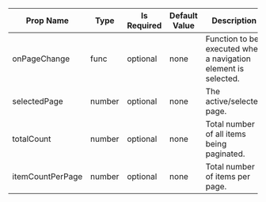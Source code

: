 <table><thead><tr><th>Prop Name</th><th>Type</th><th>Is Required</th><th>Default Value</th><th>Description</th></tr></thead><tbody><tr><td>onPageChange</td><td>func</td><td>optional</td><td>none</td><td>Function to be executed when a navigation element is selected.</td></tr><tr><td>selectedPage</td><td>number</td><td>optional</td><td>none</td><td>The active/selected page.</td></tr><tr><td>totalCount</td><td>number</td><td>optional</td><td>none</td><td>Total number of all items being paginated.</td></tr><tr><td>itemCountPerPage</td><td>number</td><td>optional</td><td>none</td><td>Total number of items per page.</td></tr></tbody><table>
